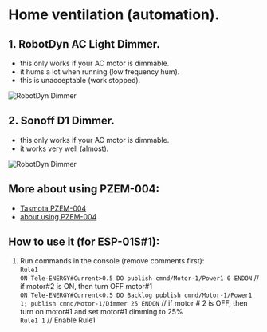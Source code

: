 # Home ventilation (automation). 

## 1. RobotDyn AC Light Dimmer.  
 - this only works if your AC motor is dimmable.
 - it hums a lot when running (low frequency hum).
 - this is unacceptable (work stopped).

![RobotDyn Dimmer](https://raw.githubusercontent.com/TrDA-hab/Projects/master/Home%20ventilation/PZEM-852.jpg)

## 2. Sonoff D1 Dimmer.  
 - this only works if your AC motor is dimmable.
 - it works very well (almost).
 
![RobotDyn Dimmer](https://raw.githubusercontent.com/TrDA-hab/Projects/master/Home%20ventilation/PZEM-862.jpg)

## More about using PZEM-004:
 - [Tasmota PZEM-004](https://tasmota.github.io/docs/PZEM-0XX/)
 - [about using PZEM-004](https://github.com/arendst/Tasmota/discussions/10567)

 ## How to use it (for ESP-01S#1):
1. Run commands in the console (remove comments first):  
  `Rule1`  
  `ON Tele-ENERGY#Current>0.5 DO publish cmnd/Motor-1/Power1 0 ENDON`   // if motor#2 is ON, then turn OFF motor#1  
  `ON Tele-ENERGY#Current<0.5 DO Backlog publish cmnd/Motor-1/Power1 1; publish cmnd/Motor-1/Dimmer 25 ENDON`   // if motor # 2 is OFF, then turn on motor#1 and set motor#1 dimming to 25%  
  `Rule1 1`   // Enable Rule1  

